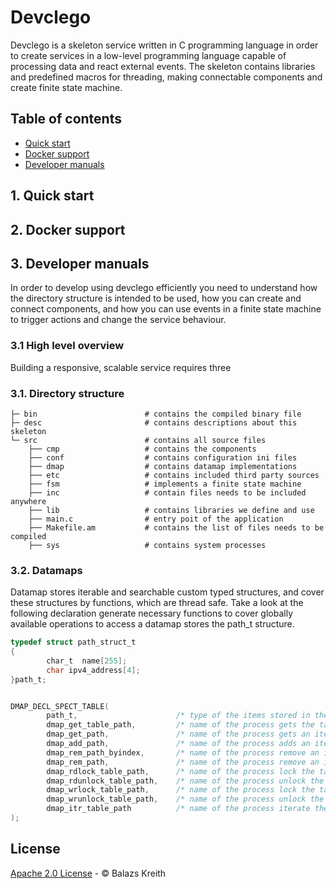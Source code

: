 Devclego
===

Devclego is a skeleton service written in C programming language in order to
create services in a low-level programming language capable of processing
data and react external events. The skeleton contains libraries and predefined macros
for threading, making connectable components and create finite state machine.

## Table of contents

- [Quick start](#quick-start)
- [Docker support](#socker-support)
- [Developer manuals](#developer-manuals)


## 1. Quick start


## 2. Docker support


## 3. Developer manuals

In order to develop using devclego efficiently you need to understand
how the directory structure is intended to be used, how you can
create and connect components, and how you can use events
in a finite state machine to trigger actions and change the service
behaviour.

### 3.1 High level overview

Building a responsive, scalable service requires three

### 3.1. Directory structure
```
├─ bin                        # contains the compiled binary file  
├─ desc                       # contains descriptions about this skeleton
└─ src                        # contains all source files  
    ├── cmp                   # contains the components  
    ├── conf                  # contains configuration ini files
    ├── dmap                  # contains datamap implementations
    ├── etc                   # contains included third party sources
    ├── fsm                   # implements a finite state machine
    ├── inc                   # contain files needs to be included anywhere
    ├── lib                   # contains libraries we define and use
    ├── main.c                # entry poit of the application
    ├── Makefile.am           # contains the list of files needs to be compiled
    ├── sys                   # contains system processes

```

### 3.2. Datamaps

Datamap stores iterable and searchable custom typed structures,
and cover these structures by functions, which are thread safe. Take a look at the following declaration generate necessary functions
to cover globally available operations to access a datamap stores the path_t structure.

```C
typedef struct path_struct_t
{
        char_t  name[255];
        char ipv4_address[4];
}path_t;


DMAP_DECL_SPECT_TABLE(
        path_t,                      /* type of the items stored in the table */
        dmap_get_table_path,         /* name of the process gets the table */
        dmap_get_path,               /* name of the process gets an item by index */
        dmap_add_path,               /* name of the process adds an item and returns its index */
        dmap_rem_path_byindex,       /* name of the process remove an item by index */
        dmap_rem_path,               /* name of the process remove an item by pointer */
        dmap_rdlock_table_path,      /* name of the process lock the table for reading */
        dmap_rdunlock_table_path,    /* name of the process unlock the table from reading */
        dmap_wrlock_table_path,      /* name of the process lock the table for writing */
        dmap_wrunlock_table_path,    /* name of the process unlock the table from writing */
        dmap_itr_table_path          /* name of the process iterate the table */
);
```



## License

[Apache 2.0 License](LICENSE.md) - &copy; Balazs Kreith
